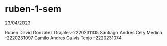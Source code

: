 # ruben-1-sem
23/04/2023

Ruben David Gonzalez Grajales-2220231105
Santiago Andrés Cely Medina
-2220231097
Camilo Andres Galvis Tenjo
-2220231074


